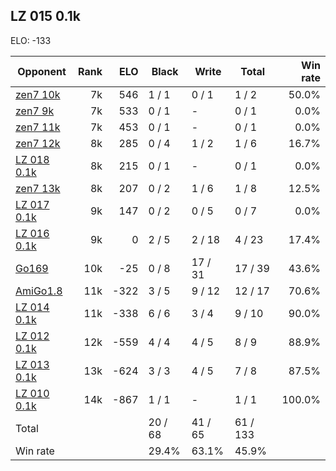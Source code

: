 ## LZ 015 0.1k ##

ELO: -133

Opponent | Rank | ELO | Black | Write | Total | Win rate
---------|-----:|----:|-------|-------|-------|-------:
[zen7 10k](zen7%2010k.md) | 7k | 546 | 1 / 1 | 0 / 1 | 1 / 2 | 50.0%
[zen7 9k](zen7%209k.md) | 7k | 533 | 0 / 1 | - | 0 / 1 | 0.0%
[zen7 11k](zen7%2011k.md) | 7k | 453 | 0 / 1 | - | 0 / 1 | 0.0%
[zen7 12k](zen7%2012k.md) | 8k | 285 | 0 / 4 | 1 / 2 | 1 / 6 | 16.7%
[LZ 018 0.1k](LZ%20018%200.1k.md) | 8k | 215 | 0 / 1 | - | 0 / 1 | 0.0%
[zen7 13k](zen7%2013k.md) | 8k | 207 | 0 / 2 | 1 / 6 | 1 / 8 | 12.5%
[LZ 017 0.1k](LZ%20017%200.1k.md) | 9k | 147 | 0 / 2 | 0 / 5 | 0 / 7 | 0.0%
[LZ 016 0.1k](LZ%20016%200.1k.md) | 9k | 0 | 2 / 5 | 2 / 18 | 4 / 23 | 17.4%
[Go169](Go169.md) | 10k | -25 | 0 / 8 | 17 / 31 | 17 / 39 | 43.6%
[AmiGo1.8](AmiGo1.8.md) | 11k | -322 | 3 / 5 | 9 / 12 | 12 / 17 | 70.6%
[LZ 014 0.1k](LZ%20014%200.1k.md) | 11k | -338 | 6 / 6 | 3 / 4 | 9 / 10 | 90.0%
[LZ 012 0.1k](LZ%20012%200.1k.md) | 12k | -559 | 4 / 4 | 4 / 5 | 8 / 9 | 88.9%
[LZ 013 0.1k](LZ%20013%200.1k.md) | 13k | -624 | 3 / 3 | 4 / 5 | 7 / 8 | 87.5%
[LZ 010 0.1k](LZ%20010%200.1k.md) | 14k | -867 | 1 / 1 | - | 1 / 1 | 100.0%
Total | | | 20 / 68 | 41 / 65 | 61 / 133 | 
Win rate| | | 29.4% | 63.1% | 45.9% | 
